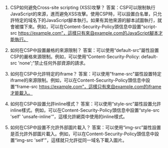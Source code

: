 

1. CSP如何避免Cross-site scripting (XSS)攻擊？
答案：CSP可以限制執行JavaScript的來源，進而避免XSS攻擊。使用CSP時，可以設置白名單，只允許特定的域名下的JavaScript腳本執行。如果有其他來源的腳本試圖執行，就會被擋下來。例如，可以在Content-Security-Policy頭信息中設置“script-src https://example.com”，這樣只有來自example.com的JavaScript腳本才能執行。

2. 如何在CSP中設置嚴格的來源限制？
答案：可以使用“default-src”屬性設置CSP的嚴格來源限制。例如，可以使用“Content-Security-Policy: default-src 'none';”禁止任何外部資源的請求。

3. 如何在CSP中允許特定的iframe？
答案：可以使用"frame-src"屬性設置特定iframe的來源限制。例如，可以在Content-Security-Policy頭信息中設置“frame-src https://example.com”，這樣只有來自example.com的iframe才能載入。

4. 如何在CSP中設置允許inline樣式？
答案：可以使用“style-src”屬性設置允許inline樣式。例如，可以在Content-Security-Policy頭信息中設置“style-src 'self' 'unsafe-inline'”，這樣允許網頁中使用的inline樣式。

5. 如何在CSP中設置不允許外部圖片載入？
答案：可以使用“img-src”屬性設置是否允許外部圖片載入。例如，可以在Content-Security-Policy頭信息中設置“img-src 'self'”，這樣就只允許從同一域名下載入圖片。